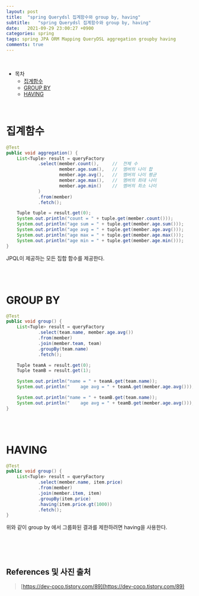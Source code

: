 ```yaml
---
layout: post
title:  "spring Querydsl 집계함수와 group by, having"
subtitle:   "spring Querydsl 집계함수와 group by, having"
date:   2021-09-29 23:00:27 +0900
categories: spring
tags: spring JPA ORM Mapping QueryDSL aggregation groupby having
comments: true
---
```



<br>

- 목차
	- [집계함수](#집계함수)
	- [GROUP BY](#group-by)
	- [HAVING](#having)
    
<br>

# 집계함수

```java
@Test
public void aggregation() {
	List<Tuple> result = queryFactory
			.select(member.count(),		//	전체 수
					member.age.sum(),	//	멤버의 나이 합
					member.age.avg(),	//	멤버의 나이 평균
					member.age.max(),	//	멤버의 최대 나이
					member.age.min()	//	멤버의 최소 나이
			)
			.from(member)
			.fetch();

	Tuple tuple = result.get(0);
	System.out.println("count = " + tuple.get(member.count()));
	System.out.println("age sum = " + tuple.get(member.age.sum()));
	System.out.println("age avg = " + tuple.get(member.age.avg()));
	System.out.println("age max = " + tuple.get(member.age.max()));
	System.out.println("age min = " + tuple.get(member.age.min()));
}
```

JPQL이 제공하는 모든 집합 함수를 제공한다.

<br><br>

# GROUP BY

```java
@Test
public void group() {
	List<Tuple> result = queryFactory
			.select(team.name, member.age.avg())
			.from(member)
			.join(member.team, team)
			.groupBy(team.name)
			.fetch();

	Tuple teamA = result.get(0);
	Tuple teamB = result.get(1);

	System.out.println("name = " + teamA.get(team.name));
	System.out.println("    age avg = " + teamA.get(member.age.avg()));

	System.out.println("name = " + teamB.get(team.name));
	System.out.println("    age avg = " + teamB.get(member.age.avg()));
}
```

<br><br>

# HAVING

```java
@Test
public void group() {
	List<Tuple> result = queryFactory
			.select(member.name, item.price)
			.from(member)
			.join(member.item, item)
			.groupBy(item.price)
			.having(item.price.gt(1000))
			.fetch();
}
```

위와 같이 group by 에서 그룹화된 결과를 제한하려면 having을 사용한다.


<br><br><br>
## References 및 사진 출처

> [https://dev-coco.tistory.com/89](https://dev-coco.tistory.com/89)